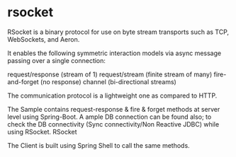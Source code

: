 # rsocket
RSocket is a binary protocol for use on byte stream transports such as TCP, WebSockets, and Aeron.

It enables the following symmetric interaction models via async message passing over a single connection:

request/response (stream of 1)
request/stream (finite stream of many)
fire-and-forget (no response)
channel (bi-directional streams)

The communication protocol is a lightweight one as compared to HTTP. 

The Sample contains request-response & fire & forget methods at server level using Spring-Boot. A ample DB connection can be found also; to check the DB connectivity (Sync connectivity/Non Reactive JDBC) while using RSocket.
RSocket 

The Client is built using Spring Shell to call the same methods.
